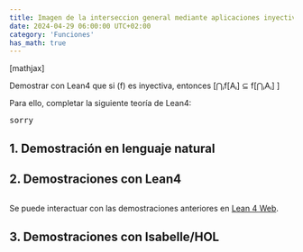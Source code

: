 ```yaml
---
title: Imagen de la interseccion general mediante aplicaciones inyectivas
date: 2024-04-29 06:00:00 UTC+02:00
category: 'Funciones'
has_math: true
---
```


[mathjax]

Demostrar con Lean4 que si \(f\) es inyectiva, entonces
\[⋂ᵢf[Aᵢ] ⊆ f[⋂ᵢAᵢ] \]

Para ello, completar la siguiente teoría de Lean4:

<pre lang="lean">
sorry
</pre>
<!--more-->

<h2>1. Demostración en lenguaje natural</h2>

<h2>2. Demostraciones con Lean4</h2>

<pre lang="lean">
</pre>

Se puede interactuar con las demostraciones anteriores en [Lean 4 Web](https://live.lean-lang.org/#url=https://raw.githubusercontent.com/jaalonso/Calculemus2/main/src/???).

<h2>3. Demostraciones con Isabelle/HOL</h2>

<pre lang="isar">
</pre>
